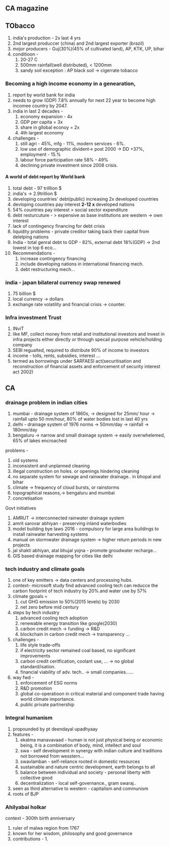## CA magazine
## TObacco
1. india's production  - 2x last 4 yrs
2. 2nd largest produccer (china) and 2nd largest exporter (brazil)
3. mojor producers - Guj(30%)(45% of cultivated land), AP, KTK, UP, bihar
4. conditioon - 
	1. 20-27 C
	2. 500mm rainfall(well distributed), < 1200mm
	3. sandy soil exception : AP black soil -> cigerrate tobacco
### Becoming a high income economy in a genearation,
1. report by world bank for india
2. needs to grow (GDP) 7.8% annually for next 22 year to become high incomee country by 2047.
3. india in last 2 decades - 
	1. economy expansion - 4x
	2. GDP per capita = 3x
	3. share in gllobal econoy = 2x
	4. 4th largest economy
4. challenges - 
	1. still agri - 45%, mfg - 11%, modern services - 6%.
	2. low use of demographic divident-> post 2000 -> DD +37%, employment - 15.%
	3. labour force participation rate 58% - 49%
	4. declining private investment since  2008 crisis.
#### A world of debt report by World bank
1. total debt - 97 trilllion $
2. india's  -> 2.9trillion $
3. developing countries' debt(public) increasing 2x developed countries
4. devloping countries pay interest  **2-12 x** developed nations
5. 54% countries pay interest > social sector expenditure
6. debt resturcuture - > expensive as base institutions are western -> own interest
7. lack of contingency financing for debt crisis
8. liquidity problems - private creditor taking back their capital from delelping nations
9. India - total genral debt to GDP - 82%, external debt 18%(GDP) -> 2nd lowest in top 6 eco...
10. Recommendations - 
	1. increase contingency financing 
	2. include developing nations in international financing mech.
	3. debt restructuring mech...
### india - japan bilateral currency swap renewed
1. 75 billion $
2. local currency -> dollars
3. exchange rate volatility and financial crisis -> counter.
### Infra investment Trust
1. INviT
2. like MF, collect money from retail and institutional investors and invest in infra projects either directly or through specail purpose vehicle/holding company
3. SEBI regualted, required to distribute 90% of income to investors
4. income - tolls, rents, subsidies, interest ...
5. termed as borrowings under SARFAESI act(securitisation and reconstruction of financial assets and enforcement of security interest act 2002)

## CA
### drainage problem in indian cities
1. mumbai - drainage system of 1860s, -> designed for 25mm/ hour -> rainfall upto 50 mm/hour, 80% of water bodies lost in last 40 yrs
2. delhi - drainage system of 1976 norms -> 50mm/day -> rainfall -> 180mm/day
3. bengaluru -> narrow and small drainage system -> easily overwhelemed, 65% of lakes encroached

problems - 
1. old systems
2. inconsistent and unplanned cleaning
3. illegal construction on holes. or openings hindering cleaning
4. no separate system for sewage and rainwater drainage.. in bhopal and bihar
5. climate -> frequency of cloud bursts, or rainstorms
6. topographical reasons,-> bengaluru and mumbai 
7. concretisation

Govt initiatives
1. AMRUT -> interconnected rainwater drainage system
2. amrit sarovar abhiyan - preserving inland waterbodies
3. model building bye laws 2016 - compulsory for large area buildings to install rainwater harvesting systems
4. manual on stormwater drainage system -> higher return periods in new projects
5. jal shakti abhiyan, atal bhujal yojna - promote groudwater recharge...
6. GIS based drainage mapping for cities like delhi

### tech industry and climate goals
1. one of key emitters -> data centers and processing hubs.
2. context- microsoft study find advanced cooling tech can reducce the carbon footprint of tech industry by 20%.and water use by 57%
3. climate gpoals  = 
	1. cut GHG emission to 50%(2015 levels) by 2030 
	2. net zero before mid century
4. steps by tech industry
	1. advanced cooling tech adoption
	2. renewable energy transition like google(2030)
	3. carbon credit mech -> funding -> R&D
	4. blockchain in carbon credit mech -> transparency ...
5. challenges - 
	1. life style trade-offs
	2. if electricity sector remained coal based, no significant improvements
	3. carbon credit ceritfication, coolant use, ... -> no global standard/isation.
	4. financial viability of adv. tech.. -> small companies......
6. way fwd - 
	1. enforcement of ESG norms
	2. R&D promotion
	3. global co-operatioon in critical material and component trade having world climate importance.
	4. public private partnership
### Integral humanism
1. propounded by pt deendayal upadhyaay
2. features - 
	1. ekatma manavavaad - human is not just physical being or economic being, it is a combination of body, mind, intellect and soul
	2. swa - self development in synergy with indian culture and traditions not borrowed from wesstern...
	3. swavlamban - self-reliance rooted in domestic resources 
	4. sustainable and nature centric development, earth belongs to all
	5. balance between individual and society - personal liberty with collective good
	6. decentralization - local self-governance., gram swaraj..
3. seen as third alternative to western - capitalism and communism
4. roots of BJP

### Ahilyabai holkar
context - 300th birth anniversary
1. ruler of malwa region from 1767
2. known for her wisdom, philosophy and good governance
3. contributions - 
	1. 